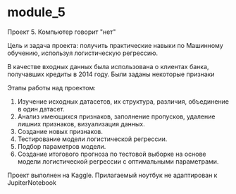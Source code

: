 # module_5
Проект 5. Компьютер говорит "нет"

Цель и задача проекта: получить практические навыки по Машинному обучению, используя логистическую регрессию.

В качестве входных данных была использована о клиентах банка, получавших кредиты в 2014 году. Были заданы некоторые признаки

Этапы работы над проектом:

1. Изучение исходных датасетов, их структура, различия, объединение в один датасет.
2. Анализ имеющихся признаков, заполнение пропусков, удаление лишних признаков, визуализация данных.
3. Создание новых признаков.
4. Тестирование модели логистической регрессии.
5. Подбор параметров модели.
6. Создание итогового прогноза по тестовой выборке на основе модели логистической регрессии с оптимальными параметрами.

Проект выполнен на Kaggle. Прилагаемый ноутбук не адаптирован к JupiterNotebook
